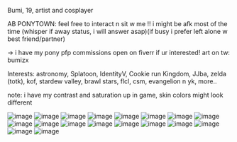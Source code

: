 
Bumi, 19, artist and cosplayer

AB PONYTOWN: feel free to interact n sit w me !! i might be afk most of the time (whisper if away status, i will answer asap)(if busy i prefer left alone w best friend/partner)

-> i have my pony pfp commissions open on fiverr if ur interested! art on tw: bumizx

Interests: astronomy, Splatoon, IdentityV, Cookie run Kingdom, JJba, zelda (totk), kof, stardew valley, brawl stars, flcl, csm, evangelion n yk, more..

note: i have my contrast and saturation up in game, skin colors might look different


![image](https://github.com/user-attachments/assets/4776f2aa-8002-4d2c-8404-2adae2242dfd) ![image](https://github.com/user-attachments/assets/b8ab85c1-d619-4cf3-9c73-88658b86734b) ![image](https://github.com/user-attachments/assets/d15aaa4e-bfbe-4ac2-bd8e-d61a3b7ea73c) ![image](https://github.com/user-attachments/assets/2ef3b95c-687b-4b2b-8d2d-572491430475) ![image](https://github.com/user-attachments/assets/abf521c6-7dae-4ae8-b01a-fcdcd6970c4e) ![image](https://github.com/user-attachments/assets/eaba655c-bce2-4b11-9fc6-b2232b750ab6) ![image](https://github.com/user-attachments/assets/4776f2aa-8002-4d2c-8404-2adae2242dfd) ![image](https://github.com/user-attachments/assets/b8ab85c1-d619-4cf3-9c73-88658b86734b) ![image](https://github.com/user-attachments/assets/d15aaa4e-bfbe-4ac2-bd8e-d61a3b7ea73c) ![image](https://github.com/user-attachments/assets/2ef3b95c-687b-4b2b-8d2d-572491430475) ![image](https://github.com/user-attachments/assets/abf521c6-7dae-4ae8-b01a-fcdcd6970c4e) ![image](https://github.com/user-attachments/assets/eaba655c-bce2-4b11-9fc6-b2232b750ab6) ![image](https://github.com/user-attachments/assets/4776f2aa-8002-4d2c-8404-2adae2242dfd) ![image](https://github.com/user-attachments/assets/b8ab85c1-d619-4cf3-9c73-88658b86734b) ![image](https://github.com/user-attachments/assets/d15aaa4e-bfbe-4ac2-bd8e-d61a3b7ea73c) ![image](https://github.com/user-attachments/assets/2ef3b95c-687b-4b2b-8d2d-572491430475) ![image](https://github.com/user-attachments/assets/abf521c6-7dae-4ae8-b01a-fcdcd6970c4e) ![image](https://github.com/user-attachments/assets/eaba655c-bce2-4b11-9fc6-b2232b750ab6)






